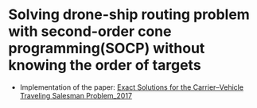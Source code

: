 # Solving drone-ship routing problem with second-order cone programming(SOCP) without knowing the order of targets

- Implementation of the paper: <a href="https://pubsonline.informs.org/doi/10.1287/trsc.2017.0771">Exact Solutions for the Carrier–Vehicle Traveling
Salesman Problem_2017</a>
